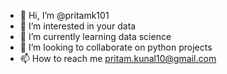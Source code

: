 - 👋 Hi, I’m @pritamk101
- 👀 I’m interested in your data
- 🌱 I’m currently learning data science
- 💞️ I’m looking to collaborate on python projects
- 📫 How to reach me pritam.kunal10@gmail.com

<!---
pritamk101/pritamk101 is a ✨ special ✨ repository because its `README.md` (this file) appears on your GitHub profile.
You can click the Preview link to take a look at your changes.
--->
